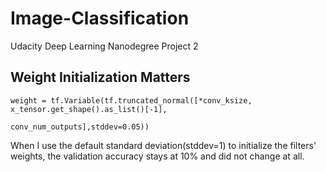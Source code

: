 # Image-Classification
Udacity Deep Learning Nanodegree Project 2
## Weight Initialization Matters
``` 
weight = tf.Variable(tf.truncated_normal([*conv_ksize, x_tensor.get_shape().as_list()[-1], 
                                              conv_num_outputs],stddev=0.05))
```
When I use the default standard deviation(stddev=1) to initialize the filters' weights, the validation accuracy stays at 10% and did not change at all.
